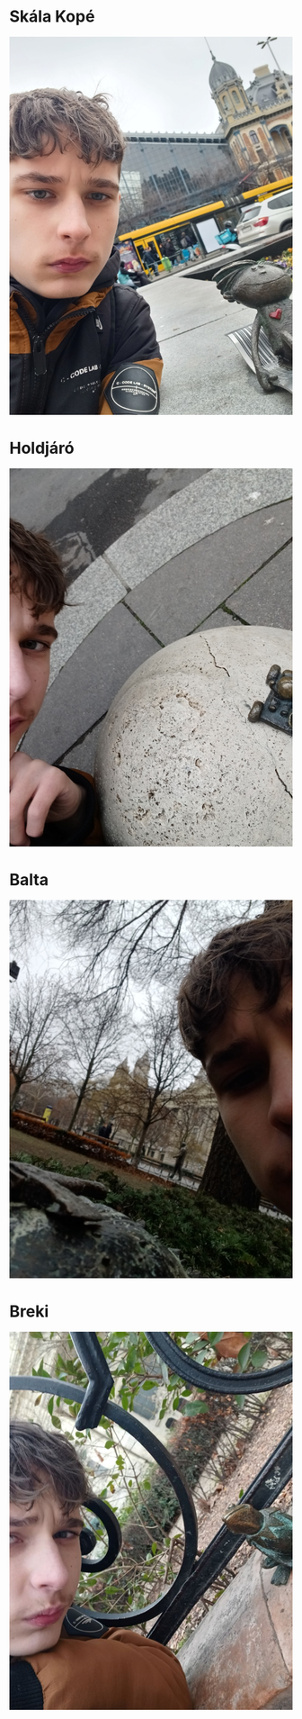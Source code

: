# Skála Kopé
![](https://github.com/Hunrise/Kolodko-project/blob/main/kepek/szob4.jpg)
##
# Holdjáró
![](https://github.com/Hunrise/Kolodko-project/blob/main/kepek/szob2.jpg)
##
# Balta
![](https://github.com/Hunrise/Kolodko-project/blob/main/kepek/szob3.jpg)
##
# Breki
![](https://github.com/Hunrise/Kolodko-project/blob/main/kepek/szob1.jpg)
## 


